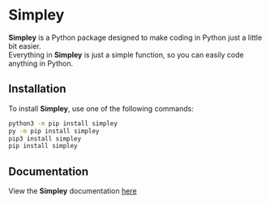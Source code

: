 # Simpley

**Simpley** is a Python package designed to make coding in Python just a little bit easier.  
Everything in **Simpley** is just a simple function, so you can easily code anything in Python.

## Installation

To install **Simpley**, use one of the following commands:

``` sh
python3 -m pip install simpley
py -m pip install simpley
pip3 install simpley
pip install simpley
```

## Documentation

View the **Simpley** documentation [here](https://github.com/dylanopen/simpley)
